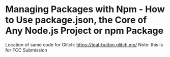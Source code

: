 # Managing Packages with Npm - How to Use package.json, the Core of Any Node.js Project or npm Package

Location of same code for Glitch: https://teal-button.glitch.me/
Note: this is for FCC Submission
